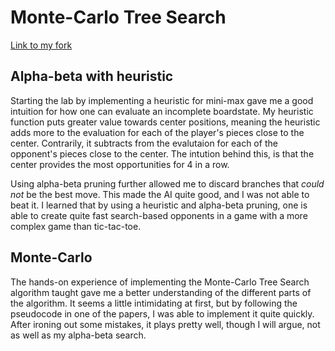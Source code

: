 # Monte-Carlo Tree Search

[Link to my fork](https://github.com/OliFryser/aigs)

## Alpha-beta with heuristic

Starting the lab by implementing a heuristic for mini-max gave me a good intuition for how one can evaluate an incomplete boardstate. My heuristic function puts greater value towards center positions, meaning the heuristic adds more to the evaluation for each of the player's pieces close to the center. Contrarily, it subtracts from the evalutaion for each of the opponent's pieces close to the center. The intution behind this, is that the center provides the most opportunities for 4 in a row.

Using alpha-beta pruning further allowed me to discard branches that *could not* be the best move. This made the AI quite good, and I was not able to beat it. I learned that by using a heuristic and alpha-beta pruning, one is able to create quite fast search-based opponents in a game with a more complex game than tic-tac-toe.

## Monte-Carlo

The hands-on experience of implementing the Monte-Carlo Tree Search algorithm taught gave me a better understanding of the different parts of the algorithm. It seems a little intimidating at first, but by following the pseudocode in one of the papers, I was able to implement it quite quickly. After ironing out some mistakes, it plays pretty well, though I will argue, not as well as my alpha-beta search.
